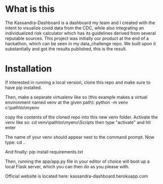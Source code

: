 # What is this

The Kassandra-Dashboard is a dashboard my team and I created with the intent to visualize covid data from the CDC, while also integrating an individualized risk calculator which has its guidelines derived from several reputable sources. This project was initially our product at the end of a hackathon, which can be seen in my data_challenge repo. We built upon it substantially and got the results published, this is the result.

# Installation

If interested in running a local version, clone this repo and make sure to have pip installed.

Then, make a separate virtualenv like so (this example makes a virtual environment named venv at the given path):
python -m venv c:\path\to\myenv

copy the contents of the cloned repo into this new venv folder. Activate the venv like so:
cd venv\path\to\myenv\Scripts
then type "activate" and hit enter

The name of your venv should appear next to the command prompt. Now type:
cd ..

And finally:
pip install requirements.txt

Then, running the app/app.py file in your editor of choice will boot up a local Flask server, which you can then do as you please with.

Official website is located here:
kassandra-dashboard.herokuapp.com
